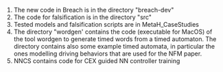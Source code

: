 

1) The new code in Breach is in the directory "breach-dev"
2) The code for falsification is in the directory "src"
3) Tested models and falsification scripts are in MetaH_CaseStudies
4) The directory "wordgen' contains the code (executable for MacOS) of the tool wordgen to generate timed words from a timed automaton. The directory contains also some example timed automata, in particular the ones modelling driving behaviors that are used for the NFM paper.
5) NNCS contains code for CEX guided NN controller training

